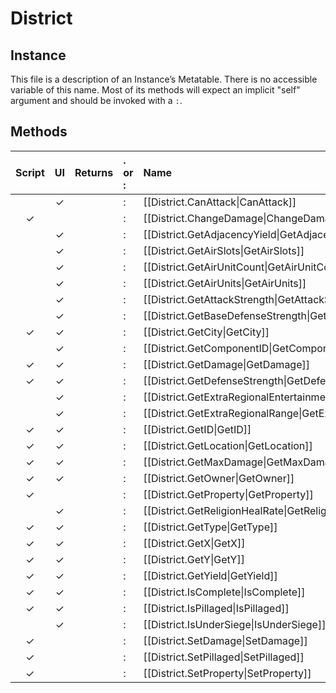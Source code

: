 # District
## Instance
This file is a description of an Instance’s Metatable. There is no accessible variable of this name. Most of its methods will expect an implicit "self" argument and should be invoked with a `:`.

## Methods
| Script | UI  | Returns | . or : | Name | Arguments |
|:------:|:---:| -------:|:---- |:---- |:--------- |
| |✓| |:|[[District.CanAttack\|CanAttack]]| |
|✓| | |:|[[District.ChangeDamage\|ChangeDamage]]| |
| |✓| |:|[[District.GetAdjacencyYield\|GetAdjacencyYield]]| |
| |✓| |:|[[District.GetAirSlots\|GetAirSlots]]| |
| |✓| |:|[[District.GetAirUnitCount\|GetAirUnitCount]]| |
| |✓| |:|[[District.GetAirUnits\|GetAirUnits]]| |
| |✓| |:|[[District.GetAttackStrength\|GetAttackStrength]]| |
| |✓| |:|[[District.GetBaseDefenseStrength\|GetBaseDefenseStrength]]| |
|✓|✓| |:|[[District.GetCity\|GetCity]]| |
| |✓| |:|[[District.GetComponentID\|GetComponentID]]| |
|✓|✓| |:|[[District.GetDamage\|GetDamage]]| |
|✓|✓| |:|[[District.GetDefenseStrength\|GetDefenseStrength]]| |
| |✓| |:|[[District.GetExtraRegionalEntertainment\|GetExtraRegionalEntertainment]]| |
| |✓| |:|[[District.GetExtraRegionalRange\|GetExtraRegionalRange]]| |
|✓|✓| |:|[[District.GetID\|GetID]]| |
|✓|✓| |:|[[District.GetLocation\|GetLocation]]| |
|✓|✓| |:|[[District.GetMaxDamage\|GetMaxDamage]]| |
|✓|✓| |:|[[District.GetOwner\|GetOwner]]| |
|✓| | |:|[[District.GetProperty\|GetProperty]]| |
| |✓| |:|[[District.GetReligionHealRate\|GetReligionHealRate]]| |
|✓|✓| |:|[[District.GetType\|GetType]]| |
|✓|✓| |:|[[District.GetX\|GetX]]| |
|✓|✓| |:|[[District.GetY\|GetY]]| |
|✓|✓| |:|[[District.GetYield\|GetYield]]| |
|✓|✓| |:|[[District.IsComplete\|IsComplete]]| |
|✓|✓| |:|[[District.IsPillaged\|IsPillaged]]| |
| |✓| |:|[[District.IsUnderSiege\|IsUnderSiege]]| |
|✓| | |:|[[District.SetDamage\|SetDamage]]| |
|✓| | |:|[[District.SetPillaged\|SetPillaged]]| |
|✓| | |:|[[District.SetProperty\|SetProperty]]| |
